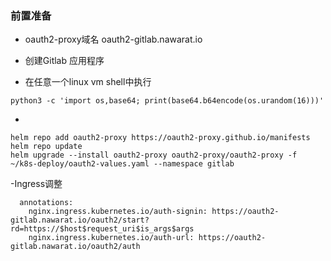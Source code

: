 
### 前置准备
- oauth2-proxy域名
    oauth2-gitlab.nawarat.io

- 创建Gitlab 应用程序

- 在任意一个linux vm shell中执行
```
python3 -c 'import os,base64; print(base64.b64encode(os.urandom(16)))'
```

-
```
helm repo add oauth2-proxy https://oauth2-proxy.github.io/manifests
helm repo update
helm upgrade --install oauth2-proxy oauth2-proxy/oauth2-proxy -f ~/k8s-deploy/oauth2-values.yaml --namespace gitlab
```

-Ingress调整
```
  annotations:
    nginx.ingress.kubernetes.io/auth-signin: https://oauth2-gitlab.nawarat.io/oauth2/start?rd=https://$host$request_uri$is_args$args
    nginx.ingress.kubernetes.io/auth-url: https://oauth2-gitlab.nawarat.io/oauth2/auth
```